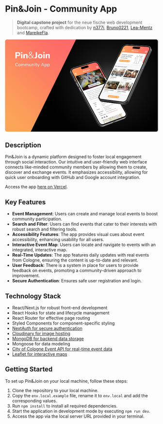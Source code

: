 # Pin&Join - Community App

> **Digital capstone project** for the neue fische web development bootcamp, crafted with dedication by [n377i](https://github.com/n377i), [Bruno0221](https://github.com/Bruno0221), [Lea-Mentz](https://github.com/Lea-Mentz) and [MareikeFla](https://github.com/MareikeFla).

![Pin&Join Banner](public/assets/images/banner.png)

## Description

Pin&Join is a dynamic platform designed to foster local engagement through social interaction. Our intuitive and user-friendly web interface connects like-minded community members by allowing them to create, discover and exchange events. It emphasizes accessibility, allowing for quick user onboarding with GitHub and Google account integration.

Access the app [here on Vercel](https://community-app-topaz.vercel.app).

## Key Features

- **Event Management**: Users can create and manage local events to boost community participation.
- **Search and Filter**: Users can find events that cater to their interests with robust search and filtering tools.
- **Accessibility Features**: The app provides visual cues about event accessibility, enhancing usability for all users.
- **Interactive Event Map**: Users can locate and navigate to events with an integrated, interactive map.
- **Real-Time Updates**: The app features daily updates with real events from Cologne, ensuring the content is up-to-date and relevant.
- **User Feedback**: There is a system in place for users to provide feedback on events, promoting a community-driven approach to improvement.
- **Secure Authentication**: Ensures safe user registration and login.

## Technology Stack

- React/Next.js for robust front-end development
- React Hooks for state and lifecycle management
- React Router for effective page routing
- Styled Components for component-specific styling
- [NextAuth for secure authentication](https://next-auth.js.org/)
- [Cloudinary for image hosting](https://cloudinary.com/)
- [MongoDB for backend data storage](https://www.mongodb.com/)
- Mongoose for data modeling
- [City of Cologne Event API for real-time event data](https://offenedaten-koeln.de/dataset/veranstaltungen-der-stadt-k%C3%Bln/resource/94d5e889-ed56-403d-9cd6-4e98d3d5c8bd)
- [Leaflet for interactive maps](https://leafletjs.com/)

## Getting Started

To set up Pin&Join on your local machine, follow these steps:

1. Clone the repository to your local machine.
2. Copy the `env.local.example` file, rename it to `env.local` and add the corresponding values.
3. Run `npm install` to install all required dependencies.
4. Start the application in development mode by executing `npm run dev`.
5. Access the app via the local server URL provided in your terminal.
